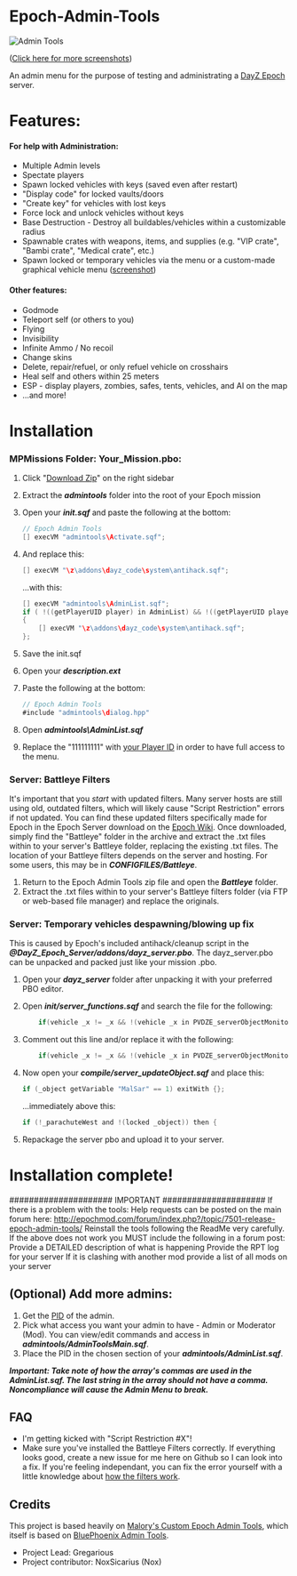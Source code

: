 Epoch-Admin-Tools
=================

![Admin Tools](http://i.imgur.com/j0bTHPB.png)

([Click here for more screenshots](http://imgur.com/a/RH4cx#0))

An admin menu for the purpose of testing and administrating a [DayZ Epoch](https://github.com/vbawol/DayZ-Epoch) server. 

# Features:
#### For help with Administration:
* Multiple Admin levels
* Spectate players
* Spawn locked vehicles with keys (saved even after restart)
* "Display code" for locked vaults/doors
* "Create key" for vehicles with lost keys
* Force lock and unlock vehicles without keys
* Base Destruction - Destroy all buildables/vehicles within a customizable radius
* Spawnable crates with weapons, items, and supplies (e.g. "VIP crate", "Bambi crate", "Medical crate", etc.)
* Spawn locked or temporary vehicles via the menu or a custom-made graphical vehicle menu ([screenshot](https://f.cloud.github.com/assets/204934/2233637/43153c0a-9b2c-11e3-8a03-40d11239e1cb.png))


#### Other features:
* Godmode
* Teleport self (or others to you)
* Flying
* Invisibility
* Infinite Ammo / No recoil
* Change skins
* Delete, repair/refuel, or only refuel vehicle on crosshairs
* Heal self and others within 25 meters
* ESP - display players, zombies, safes, tents, vehicles, and AI on the map
* ...and more!

# Installation

### MPMissions Folder: Your_Mission.pbo:
1. Click "[Download Zip](https://github.com/gregariousjb/Epoch-Admin-Tools/archive/master.zip)" on the right sidebar
2. Extract the ***admintools*** folder into the root of your Epoch mission
3. Open your ***init.sqf*** and paste the following at the bottom:

	~~~~java
	// Epoch Admin Tools
	[] execVM "admintools\Activate.sqf";
	~~~~

4. And replace this:

	~~~~java
	[] execVM "\z\addons\dayz_code\system\antihack.sqf";
	~~~~

	...with this:

	~~~~java
	[] execVM "admintools\AdminList.sqf";
	if ( !((getPlayerUID player) in AdminList) && !((getPlayerUID player) in ModList) && !((getPlayerUID player) in tempList)) then 
	{
		[] execVM "\z\addons\dayz_code\system\antihack.sqf";
	};
	~~~~

5. Save the init.sqf
6. Open your ***description.ext***
7. Paste the following at the bottom:

    ~~~~java
    // Epoch Admin Tools
    #include "admintools\dialog.hpp"
    ~~~~
	
8. Open ***admintools\AdminList.sqf***
9. Replace the "111111111" with [your Player ID](http://i48.tinypic.com/2isxjkz.png) in order to have full access to the menu.


### Server: Battleye Filters
It's important that you *start* with updated filters. Many server hosts are still using old, outdated filters, which will likely cause "Script Restriction" errors if not updated. You can find these updated filters specifically made for Epoch in the Epoch Server download on the [Epoch Wiki](http://dayzepoch.com/wiki/index.php?title=Main_Page). Once downloaded, simply find the "Battleye" folder in the archive and extract the .txt files within to your server's Battleye folder, replacing the existing .txt files. The location of your Battleye filters depends on the server and hosting. For some users, this may be in ***CONFIGFILES/Battleye***.

1. Return to the Epoch Admin Tools zip file and open the ***Battleye*** folder.
2. Extract the .txt files within to your server's Battleye filters folder (via FTP or web-based file manager) and replace the originals.


### Server: Temporary vehicles despawning/blowing up fix
This is caused by Epoch's included antihack/cleanup script in the ***@DayZ_Epoch_Server/addons/dayz_server.pbo***. The dayz_server.pbo can be unpacked and packed just like your mission .pbo.

1. Open your ***dayz_server*** folder after unpacking it with your preferred PBO editor.
2. Open ***init/server_functions.sqf*** and search the file for the following:

    ~~~~java
        if(vehicle _x != _x && !(vehicle _x in PVDZE_serverObjectMonitor) && (isPlayer _x)  && !((typeOf vehicle _x) in DZE_safeVehicle)) then {
    ~~~~
    
3. Comment out this line and/or replace it with the following:

    ~~~~java
        if(vehicle _x != _x && !(vehicle _x in PVDZE_serverObjectMonitor) && (isPlayer _x)  && !((typeOf vehicle _x) in DZE_safeVehicle) && (vehicle _x getVariable ["MalSar",0] !=1)) then {
    ~~~~

4. Now open your ***compile/server_updateObject.sqf*** and place this:


    ~~~~java
    if (_object getVariable "MalSar" == 1) exitWith {};
    ~~~~

    ...immediately above this:

    ~~~~java
    if (!_parachuteWest and !(locked _object)) then {
    ~~~~

5. Repackage the server pbo and upload it to your server. 


# Installation complete!

##################### IMPORTANT #####################
If there is a problem with the tools:
Help requests can be posted on the main forum here: http://epochmod.com/forum/index.php?/topic/7501-release-epoch-admin-tools/
	Reinstall the tools following the ReadMe very carefully.
	If the above does not work you MUST include the following in a forum post:
	Provide a DETAILED description of what is happening
	Provide the RPT log for your server
	If it is clashing with another mod provide a list of all mods on your server

## (Optional) Add more admins:
1. Get the [PID](http://i48.tinypic.com/2isxjkz.png) of the admin.
2. Pick what access you want your admin to have - Admin or Moderator (Mod). You can view/edit commands and access in ***admintools/AdminToolsMain.sqf***.
3. Place the PID in the chosen section of your ***admintools/AdminList.sqf***. 

***Important: Take note of how the array's commas are used in the AdminList.sqf. The last string in the array should not have a comma. Noncompliance will cause the Admin Menu to break.***

## FAQ
* I'm getting kicked with "Script Restriction #X"!
 * Make sure you've installed the Battleye Filters correctly. If everything looks good, create a new issue for me here on Github so I can look into a fix. If you're feeling independant, you can fix the error yourself with a little knowledge about [how the filters work](http://dayz.st/w/Battleye_Filters).

## Credits
This project is based heavily on [Malory's Custom Epoch Admin Tools](https://github.com/iforgotmywhat/Dayz-Epoch-Admin-Tools/), which itself is based on [BluePhoenix Admin Tools](https://github.com/BluePhoenix175/DayZ-Admin-Tools-).

* Project Lead: Gregarious
* Project contributor: NoxSicarius (Nox)
